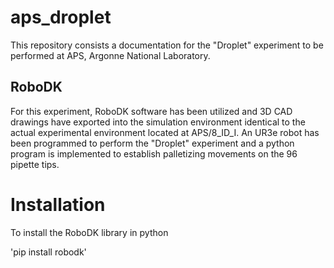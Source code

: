 # aps_droplet
This repository consists a documentation for the "Droplet" experiment to be performed at APS, Argonne National Laboratory.

## RoboDK

For this experiment, RoboDK software has been utilized and 3D CAD drawings have exported into the simulation environment identical to the actual experimental environment located at APS/8_ID_I. An UR3e robot has been programmed to perform the "Droplet" experiment and a python program is implemented to establish palletizing movements on the 96 pipette tips.


# Installation 

To install the RoboDK library in python 

'pip install robodk'

